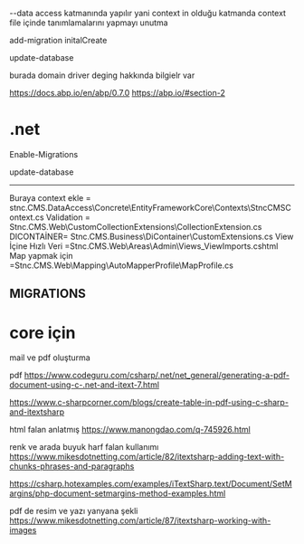 ﻿
--data access katmanında yapılır yani context in olduğu katmanda 
context file içinde tanımlamalarını yapmayı unutma 

add-migration initalCreate

update-database

burada domain driver deging hakkında bilgielr var 

https://docs.abp.io/en/abp/0.7.0
https://abp.io/#section-2 


# .net 

Enable-Migrations

update-database 

---------------------------

Buraya context ekle  = stnc.CMS.DataAccess\Concrete\EntityFrameworkCore\Contexts\StncCMSContext.cs
Validation = Stnc.CMS.Web\CustomCollectionExtensions\CollectionExtension.cs
DICONTAİNER= Stnc.CMS.Business\DiContainer\CustomExtensions.cs
View İçine Hızlı Veri =Stnc.CMS.Web\Areas\Admin\Views\_ViewImports.cshtml 
Map yapmak için =Stnc.CMS.Web\Mapping\AutoMapperProfile\MapProfile.cs

## MIGRATIONS

# core  için 

mail ve pdf oluşturma 

pdf 
https://www.codeguru.com/csharp/.net/net_general/generating-a-pdf-document-using-c-.net-and-itext-7.html

https://www.c-sharpcorner.com/blogs/create-table-in-pdf-using-c-sharp-and-itextsharp

html falan anlatmış 
https://www.manongdao.com/q-745926.html

renk ve arada buyuk harf falan kullanımı 
https://www.mikesdotnetting.com/article/82/itextsharp-adding-text-with-chunks-phrases-and-paragraphs

https://csharp.hotexamples.com/examples/iTextSharp.text/Document/SetMargins/php-document-setmargins-method-examples.html

pdf de resim ve yazı yanyana şekli
https://www.mikesdotnetting.com/article/87/itextsharp-working-with-images


